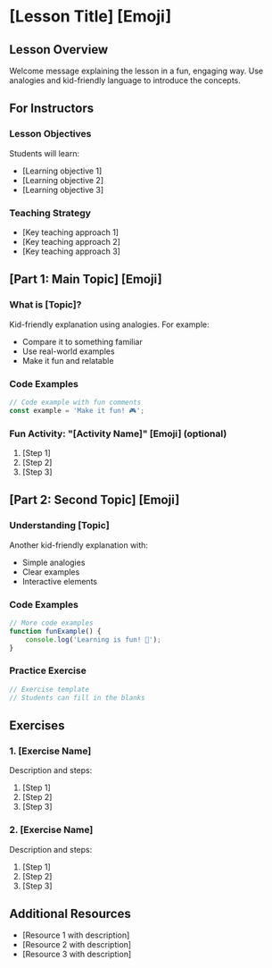 # [Lesson Title] [Emoji]

## Lesson Overview

Welcome message explaining the lesson in a fun, engaging way. Use analogies and kid-friendly language to introduce the concepts.

## For Instructors

### Lesson Objectives

Students will learn:
- [Learning objective 1]
- [Learning objective 2]
- [Learning objective 3]

### Teaching Strategy

- [Key teaching approach 1]
- [Key teaching approach 2]
- [Key teaching approach 3]

## [Part 1: Main Topic] [Emoji]

### What is [Topic]?

Kid-friendly explanation using analogies. For example:
- Compare it to something familiar
- Use real-world examples
- Make it fun and relatable

### Code Examples

```javascript
// Code example with fun comments
const example = 'Make it fun! 🎮';
```

### Fun Activity: "[Activity Name]" [Emoji] (optional)
1. [Step 1]
2. [Step 2]
3. [Step 3]

## [Part 2: Second Topic] [Emoji]

### Understanding [Topic]

Another kid-friendly explanation with:
- Simple analogies
- Clear examples
- Interactive elements

### Code Examples

```javascript
// More code examples
function funExample() {
    console.log('Learning is fun! 🎨');
}
```

### Practice Exercise

```javascript
// Exercise template
// Students can fill in the blanks
```

## Exercises

### 1. [Exercise Name]
Description and steps:
1. [Step 1]
2. [Step 2]
3. [Step 3]

### 2. [Exercise Name]
Description and steps:
1. [Step 1]
2. [Step 2]
3. [Step 3]

## Additional Resources

- [Resource 1 with description]
- [Resource 2 with description]
- [Resource 3 with description]
